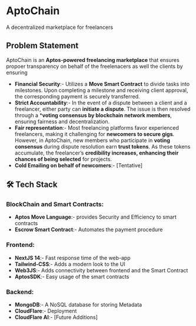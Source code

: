 # AptoChain
A decentralized marketplace for freelancers

## Problem Statement

AptoChain is an **Aptos-powered freelancing marketplace** that ensures propoer transparency on behalf of the freelenacers as well the clients by ensuring
- **Financial Security**:-  Utilizes a **Move Smart Contract** to divide tasks into milestones. Upon completing a milestone and receiving client approval, the corresponding payment is securely transferred.
- **Strict Accountability**:- In the event of a dispute between a client and a freelancer, either party can **initiate a dispute**. The issue is then resolved through a ***voting consensus by blockchain network members**, ensuring fairness and decentralization.
- **Fair representation**:-  Most freelancing platforms favor experienced freelancers, making it challenging for **newcomers to secure gigs**. However, in AptoChain, new members who participate in **voting consensus** during dispute resolution earn **trust tokens**. As these tokens accumulate, the freelancer’s **credibility increases, enhancing their chances of being selected** for projects.
- **Cold Emailing on behalf of newcomers**:- [Tentative]

## 🛠 Tech Stack

### **BlockChain and Smart Contracts:**
- **Aptos Move Language**:- provides Security and Efficiency to smart contracts
- **Escrow Smart Contract**:- Automates the payment procedure

### **Frontend:**
- **NextJS 14**:- Fast response time of the web-app
- **Tailwind-CSS**:- Adds a modern look to the UI
- **Web3JS**:- Adds connectivity between frontend and the Smart Contract
- **AptosSDK**:- Easy usage of the smart contracts

### **Backend:**
- **MongoDB**:- A NoSQL database for storing Metadata
- **CloudFlare**:- Deployment
- **CloudFlare AI**:- [Future Additions]


